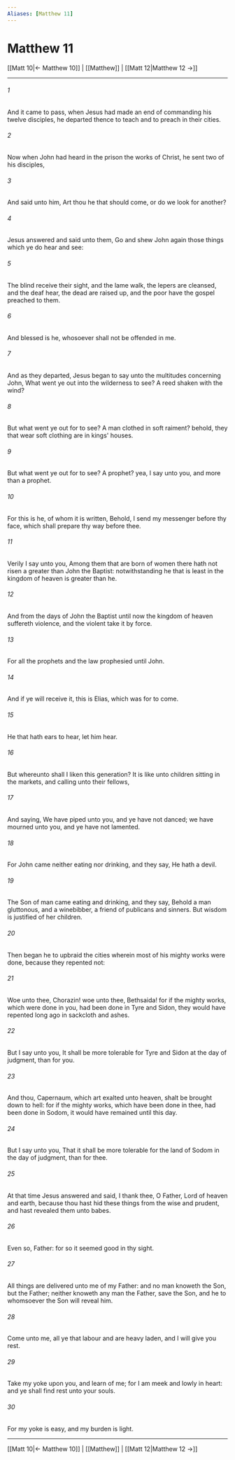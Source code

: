 ```yaml
---
Aliases: [Matthew 11]
---
```

# Matthew 11

[[Matt 10|← Matthew 10]] | [[Matthew]] | [[Matt 12|Matthew 12 →]]
***



###### 1 
And it came to pass, when Jesus had made an end of commanding his twelve disciples, he departed thence to teach and to preach in their cities. 

###### 2 
Now when John had heard in the prison the works of Christ, he sent two of his disciples, 

###### 3 
And said unto him, Art thou he that should come, or do we look for another? 

###### 4 
Jesus answered and said unto them, Go and shew John again those things which ye do hear and see: 

###### 5 
The blind receive their sight, and the lame walk, the lepers are cleansed, and the deaf hear, the dead are raised up, and the poor have the gospel preached to them. 

###### 6 
And blessed is he, whosoever shall not be offended in me. 

###### 7 
And as they departed, Jesus began to say unto the multitudes concerning John, What went ye out into the wilderness to see? A reed shaken with the wind? 

###### 8 
But what went ye out for to see? A man clothed in soft raiment? behold, they that wear soft clothing are in kings' houses. 

###### 9 
But what went ye out for to see? A prophet? yea, I say unto you, and more than a prophet. 

###### 10 
For this is he, of whom it is written, Behold, I send my messenger before thy face, which shall prepare thy way before thee. 

###### 11 
Verily I say unto you, Among them that are born of women there hath not risen a greater than John the Baptist: notwithstanding he that is least in the kingdom of heaven is greater than he. 

###### 12 
And from the days of John the Baptist until now the kingdom of heaven suffereth violence, and the violent take it by force. 

###### 13 
For all the prophets and the law prophesied until John. 

###### 14 
And if ye will receive it, this is Elias, which was for to come. 

###### 15 
He that hath ears to hear, let him hear. 

###### 16 
But whereunto shall I liken this generation? It is like unto children sitting in the markets, and calling unto their fellows, 

###### 17 
And saying, We have piped unto you, and ye have not danced; we have mourned unto you, and ye have not lamented. 

###### 18 
For John came neither eating nor drinking, and they say, He hath a devil. 

###### 19 
The Son of man came eating and drinking, and they say, Behold a man gluttonous, and a winebibber, a friend of publicans and sinners. But wisdom is justified of her children. 

###### 20 
Then began he to upbraid the cities wherein most of his mighty works were done, because they repented not: 

###### 21 
Woe unto thee, Chorazin! woe unto thee, Bethsaida! for if the mighty works, which were done in you, had been done in Tyre and Sidon, they would have repented long ago in sackcloth and ashes. 

###### 22 
But I say unto you, It shall be more tolerable for Tyre and Sidon at the day of judgment, than for you. 

###### 23 
And thou, Capernaum, which art exalted unto heaven, shalt be brought down to hell: for if the mighty works, which have been done in thee, had been done in Sodom, it would have remained until this day. 

###### 24 
But I say unto you, That it shall be more tolerable for the land of Sodom in the day of judgment, than for thee. 

###### 25 
At that time Jesus answered and said, I thank thee, O Father, Lord of heaven and earth, because thou hast hid these things from the wise and prudent, and hast revealed them unto babes. 

###### 26 
Even so, Father: for so it seemed good in thy sight. 

###### 27 
All things are delivered unto me of my Father: and no man knoweth the Son, but the Father; neither knoweth any man the Father, save the Son, and he to whomsoever the Son will reveal him. 

###### 28 
Come unto me, all ye that labour and are heavy laden, and I will give you rest. 

###### 29 
Take my yoke upon you, and learn of me; for I am meek and lowly in heart: and ye shall find rest unto your souls. 

###### 30 
For my yoke is easy, and my burden is light.

***
[[Matt 10|← Matthew 10]] | [[Matthew]] | [[Matt 12|Matthew 12 →]]
